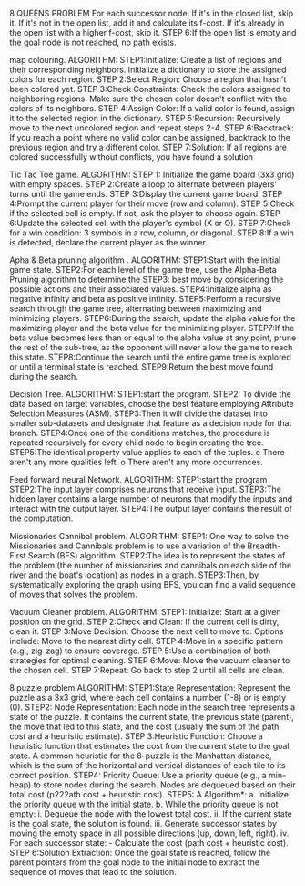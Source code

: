 8 QUEENS PROBLEM
For each successor node:
If it's in the closed list, skip it.
If it's not in the open list, add it and calculate its f-cost.
If it's already in the open list with a higher f-cost, skip it.
STEP 6:If the open list is empty and the goal node is not reached, no path exists.


map colouring.
ALGORITHM:
STEP1:Initialize: Create a list of regions and their corresponding neighbors. Initialize a dictionary to store the assigned colors for each region.
STEP 2:Select Region: Choose a region that hasn't been colored yet.
STEP 3:Check Constraints: Check the colors assigned to neighboring regions. Make sure the chosen color doesn't conflict with the colors of its neighbors.
STEP 4:Assign Color: If a valid color is found, assign it to the selected region in the dictionary.
STEP 5:Recursion: Recursively move to the next uncolored region and repeat steps 2-4.
STEP 6:Backtrack: If you reach a point where no valid color can be assigned, backtrack to the previous region and try a different color.
STEP 7:Solution: If all regions are colored successfully without conflicts, you have found a solution

Tic Tac Toe game.
ALGORITHM:
STEP 1: Initialize the game board (3x3 grid) with empty spaces.
STEP 2:Create a loop to alternate between players' turns until the game ends.
STEP 3:Display the current game board.
STEP 4:Prompt the current player for their move (row and column).
STEP 5:Check if the selected cell is empty. If not, ask the player to choose again.
STEP 6:Update the selected cell with the player's symbol (X or O).
STEP 7:Check for a win condition: 3 symbols in a row, column, or diagonal.
STEP 8:If a win is detected, declare the current player as the winner.


Apha & Beta pruning algorithm .
ALGORITHM:
STEP1:Start with the initial game state.
STEP2:For each level of the game tree, use the Alpha-Beta Pruning algorithm to determine the STEP3: best move by considering the possible actions and their associated values.
STEP4:Initialize alpha as negative infinity and beta as positive infinity.
STEP5:Perform a recursive search through the game tree, alternating between maximizing and minimizing players.
STEP6:During the search, update the alpha value for the maximizing player and the beta value for the minimizing player.
STEP7:If the beta value becomes less than or equal to the alpha value at any point, prune the rest of the sub-tree, as the opponent will never allow the game to reach this state.
STEP8:Continue the search until the entire game tree is explored or until a terminal state is reached.
STEP9:Return the best move found during the search.


Decision Tree.
ALGORITHM:
STEP1:start the program.
STEP2: To divide the data based on target variables, choose the best feature employing Attribute   Selection Measures (ASM).
STEP3:Then it will divide the dataset into smaller sub-datasets and designate that feature as a decision node for that branch.
STEP4:Once one of the conditions matches, the procedure is repeated recursively for every child node to begin creating the tree.
STEP5:The identical property value applies to each of the tuples.
o	There aren't any more qualities left.
o	There aren't any more occurrences.

Feed forward neural Network.
ALGORITHM:
STEP1:start the program 
STEP2:The input layer comprises neurons that receive input.
STEP3:The hidden layer contains a large number of neurons that modify the inputs and interact with the output layer.
STEP4:The output layer contains the result of the computation.

Missionaries Cannibal problem. ALGORITHM: STEP1: One way to solve the Missionaries and Cannibals problem is to use a variation of the Breadth-First Search (BFS) algorithm. STEP2:The idea is to represent the states of the problem (the number of missionaries and cannibals on each side of the river and the boat's location) as nodes in a graph. STEP3:Then, by systematically exploring the graph using BFS, you can find a valid sequence of moves that solves the problem.

Vacuum Cleaner problem. ALGORITHM: STEP1: Initialize: Start at a given position on the grid. STEP 2:Check and Clean: If the current cell is dirty, clean it. STEP 3:Move Decision: Choose the next cell to move to. Options include: Move to the nearest dirty cell. STEP 4:Move in a specific pattern (e.g., zig-zag) to ensure coverage. STEP 5:Use a combination of both strategies for optimal cleaning. STEP 6:Move: Move the vacuum cleaner to the chosen cell. STEP 7:Repeat: Go back to step 2 until all cells are clean.

8 puzzle problem ALGORITHM: STEP1:State Representation: Represent the puzzle as a 3x3 grid, where each cell contains a number (1-8) or is empty (0). STEP2: Node Representation: Each node in the search tree represents a state of the puzzle. It contains the current state, the previous state (parent), the move that led to this state, and the cost (usually the sum of the path cost and a heuristic estimate). STEP 3:Heuristic Function: Choose a heuristic function that estimates the cost from the current state to the goal state. A common heuristic for the 8-puzzle is the Manhattan distance, which is the sum of the horizontal and vertical distances of each tile to its correct position. STEP4: Priority Queue: Use a priority queue (e.g., a min-heap) to store nodes during the search. Nodes are dequeued based on their total cost (p222ath cost + heuristic cost). STEP5: A Algorithm*: a. Initialize the priority queue with the initial state. b. While the priority queue is not empty: i. Dequeue the node with the lowest total cost. ii. If the current state is the goal state, the solution is found. iii. Generate successor states by moving the empty space in all possible directions (up, down, left, right). iv. For each successor state: - Calculate the cost (path cost + heuristic cost). STEP 6:Solution Extraction: Once the goal state is reached, follow the parent pointers from the goal node to the initial node to extract the sequence of moves that lead to the solution.


